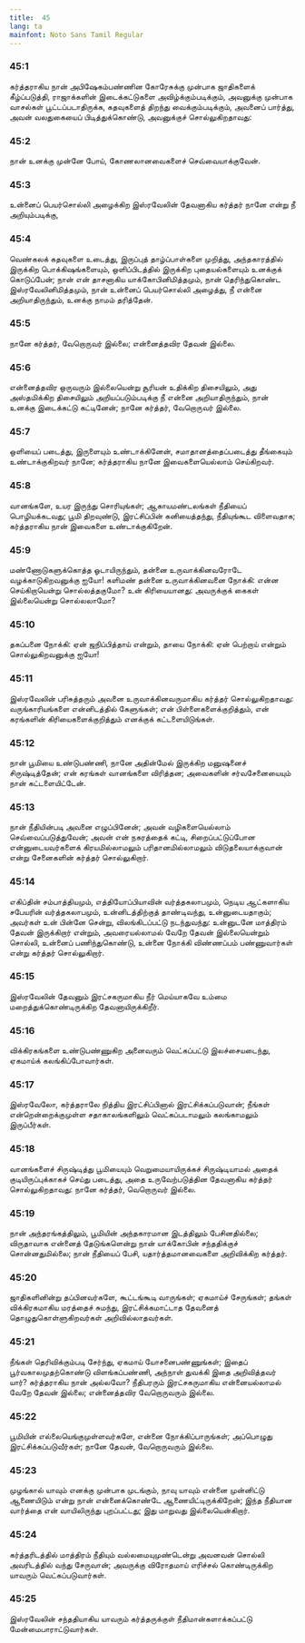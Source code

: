 ```yaml
---
title:  45
lang: ta
mainfont: Noto Sans Tamil Regular
---
```


###  45:1

கர்த்தராகிய நான் அபிஷேகம்பண்ணின கோரேசுக்கு முன்பாக ஜாதிகளைக் கீழ்ப்படுத்தி, ராஜாக்களின் இடைக்கட்டுகளை அவிழ்க்கும்படிக்கும், அவனுக்கு முன்பாக வாசல்கள் பூட்டப்படாதிருக்க, கதவுகளைத் திறந்து வைக்கும்படிக்கும், அவனைப் பார்த்து, அவன் வலதுகையைப் பிடித்துக்கொண்டு, அவனுக்குச் சொல்லுகிறதாவது:

###  45:2

நான் உனக்கு முன்னே போய், கோணலானவைகளைச் செவ்வையாக்குவேன்.

###  45:3

உன்னைப் பெயர்சொல்லி அழைக்கிற இஸ்ரவேலின் தேவனாகிய கர்த்தர் நானே என்று நீ அறியும்படிக்கு,

###  45:4

வெண்கலக் கதவுகளை உடைத்து, இருப்புத் தாழ்ப்பாள்களை முறித்து, அந்தகாரத்தில் இருக்கிற பொக்கிஷங்களையும், ஒளிப்பிடத்தில் இருக்கிற புதையல்களையும் உனக்குக் கொடுப்பேன்; நான் என் தாசனாகிய யாக்கோபினிமித்தமும், நான் தெரிந்துகொண்ட இஸ்ரவேலினிமித்தமும், நான் உன்னைப் பெயர்சொல்லி அழைத்து, நீ என்னை அறியாதிருந்தும், உனக்கு நாமம் தரித்தேன்.

###  45:5

நானே கர்த்தர், வேறொருவர் இல்லை; என்னைத்தவிர தேவன் இல்லை.

###  45:6

என்னைத்தவிர ஒருவரும் இல்லையென்று சூரியன் உதிக்கிற திசையிலும், அது அஸ்தமிக்கிற திசையிலும் அறியப்படும்படிக்கு நீ என்னை அறியாதிருந்தும், நான் உனக்கு இடைக்கட்டு கட்டினேன்; நானே கர்த்தர், வேறொருவர் இல்லை.

###  45:7

ஒளியைப் படைத்து, இருளையும் உண்டாக்கினேன், சமாதானத்தைப்படைத்து தீங்கையும் உண்டாக்குகிறவர் நானே; கர்த்தராகிய நானே இவைகளையெல்லாம் செய்கிறவர்.

###  45:8

வானங்களே, உயர இருந்து சொரியுங்கள்; ஆகாயமண்டலங்கள் நீதியைப் பொழியக்கடவது; பூமி திறவுண்டு, இரட்சிப்பின் கனியைத்தந்து, நீதியுங்கூட விளைவதாக; கர்த்தராகிய நான் இவைகளை உண்டாக்குகிறேன்.

###  45:9

மண்ணோடுகளுக்கொத்த ஓடாயிருந்தும், தன்னை உருவாக்கினவரோடே வழக்காடுகிறவனுக்கு ஐயோ! களிமண் தன்னை உருவாக்கினவனை நோக்கி: என்ன செய்கிறாயென்று சொல்லத்தகுமோ? உன் கிரியையானது: அவருக்குக் கைகள் இல்லையென்று சொல்லலாமோ?

###  45:10

தகப்பனை நோக்கி: ஏன் ஜநிப்பித்தாய் என்றும், தாயை நோக்கி: ஏன் பெற்றாய் என்றும் சொல்லுகிறவனுக்கு ஐயோ!

###  45:11

இஸ்ரவேலின் பரிசுத்தரும் அவனை உருவாக்கினவருமாகிய கர்த்தர் சொல்லுகிறதாவது: வருங்காரியங்களை என்னிடத்தில் கேளுங்கள்; என் பிள்ளைகளைக்குறித்தும், என் கரங்களின் கிரியைகளைக்குறித்தும் எனக்குக் கட்டளையிடுங்கள்.

###  45:12

நான் பூமியை உண்டுபண்ணி, நானே அதின்மேல் இருக்கிற மனுஷனைச் சிருஷ்டித்தேன்; என் கரங்கள் வானங்களை விரித்தன; அவைகளின் சர்வசேனையையும் நான் கட்டளையிட்டேன்.

###  45:13

நான் நீதியின்படி அவனை எழுப்பினேன்; அவன் வழிகளையெல்லாம் செவ்வைப்படுத்துவேன்; அவன் என் நகரத்தைக் கட்டி, சிறைப்பட்டுப்போன என்னுடையவர்களைக் கிரயமில்லாமலும் பரிதானமில்லாமலும் விடுதலையாக்குவான் என்று சேனைகளின் கர்த்தர் சொல்லுகிறார்.

###  45:14

எகிப்தின் சம்பாத்தியமும், எத்தியோப்பியாவின் வர்த்தகலாபமும், நெடிய ஆட்களாகிய சபேயரின் வர்த்தகலாபமும், உன்னிடத்திற்குத் தாண்டிவந்து, உன்னுடையதாகும்; அவர்கள் உன் பின்னே சென்று, விலங்கிடப்பட்டு நடந்துவந்து: உன்னுடனே மாத்திரம் தேவன் இருக்கிறார் என்றும், அவரையல்லாமல் வேறே தேவன் இல்லையென்றும் சொல்லி, உன்னைப் பணிந்துகொண்டு, உன்னை நோக்கி விண்ணப்பம் பண்ணுவார்கள் என்று கர்த்தர் சொல்லுகிறார்.

###  45:15

இஸ்ரவேலின் தேவனும் இரட்சகருமாகிய நீர் மெய்யாகவே உம்மை மறைத்துக்கொண்டிருக்கிற தேவனாயிருக்கிறீர்.

###  45:16

விக்கிரகங்களை உண்டுபண்ணுகிற அனைவரும் வெட்கப்பட்டு இலச்சையடைந்து, ஏகமாய்க் கலங்கிப்போவார்கள்.

###  45:17

இஸ்ரவேலோ, கர்த்தராலே நித்திய இரட்சிப்பினால் இரட்சிக்கப்படுவான்; நீங்கள் என்றென்றைக்குமுள்ள சதாகாலங்களிலும் வெட்கப்படாமலும் கலங்காமலும் இருப்பீர்கள்.

###  45:18

வானங்களைச் சிருஷ்டித்து பூமியையும் வெறுமையாயிருக்கச் சிருஷ்டியாமல் அதைக் குடியிருப்புக்காகச் செய்து படைத்து, அதை உருவேற்படுத்தின தேவனாகிய கர்த்தர் சொல்லுகிறதாவது: நானே கர்த்தர், வெறொருவர் இல்லை.

###  45:19

நான் அந்தரங்கத்திலும், பூமியின் அந்தகாரமான இடத்திலும் பேசினதில்லை; விருதாவாக என்னைத் தேடுங்களென்று நான் யாக்கோபின் சந்ததிக்குச் சொன்னதுமில்லை; நான் நீதியைப் பேசி, யதார்த்தமானவைகளை அறிவிக்கிற கர்த்தர்.

###  45:20

ஜாதிகளினின்று தப்பினவர்களே, கூட்டங்கூடி வாருங்கள்; ஏகமாய்ச் சேருங்கள்; தங்கள் விக்கிரகமாகிய மரத்தைச் சுமந்து, இரட்சிக்கமாட்டாத தேவனைத் தொழுதுகொள்ளுகிறவர்கள் அறிவில்லாதவர்கள்.

###  45:21

நீங்கள் தெரிவிக்கும்படி சேர்ந்து, ஏகமாய் யோசனைபண்ணுங்கள்; இதைப் பூர்வகாலமுதற்கொண்டு விளங்கப்பண்ணி, அந்நாள் துவக்கி இதை அறிவித்தவர் யார்? கர்த்தராகிய நான் அல்லவோ? நீதிபரரும் இரட்சகருமாகிய என்னையல்லாமல் வேறே தேவன் இல்லை; என்னைத்தவிர வேறொருவரும் இல்லை.

###  45:22

பூமியின் எல்லையெங்குமுள்ளவர்களே, என்னை நோக்கிப்பாருங்கள்; அப்பொழுது இரட்சிக்கப்படுவீர்கள்; நானே தேவன், வேறொருவரும் இல்லை.

###  45:23

முழங்கால் யாவும் எனக்கு முன்பாக முடங்கும், நாவு யாவும் என்னை முன்னிட்டு ஆணையிடும் என்று நான் என்னைக்கொண்டே ஆணையிட்டிருக்கிறேன்; இந்த நீதியான வார்த்தை என் வாயிலிருந்து புறப்பட்டது; இது மாறுவது இல்லையென்கிறார்.

###  45:24

கர்த்தரிடத்தில் மாத்திரம் நீதியும் வல்லமையுமுண்டென்று அவனவன் சொல்லி அவரிடத்தில் வந்து சேருவான்; அவருக்கு விரோதமாய் எரிச்சல் கொண்டிருக்கிற யாவரும் வெட்கப்படுவார்கள்.

###  45:25

இஸ்ரவேலின் சந்ததியாகிய யாவரும் கர்த்தருக்குள் நீதிமான்களாக்கப்பட்டு மேன்மைபாராட்டுவார்கள்.

